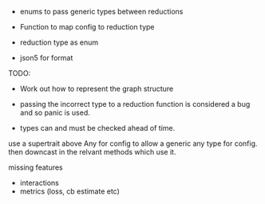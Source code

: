 - enums to pass generic types between reductions

- Function to map config to reduction type
- reduction type as enum
- json5 for format

TODO:
- Work out how to represent the graph structure


- passing the incorrect type to a reduction function is considered a bug and so panic is used.
- types can and must be checked ahead of time.

use a supertrait above Any for config to allow a generic any type for config. then downcast in the relvant methods which use it.


missing features
- interactions
- metrics  (loss, cb estimate etc)